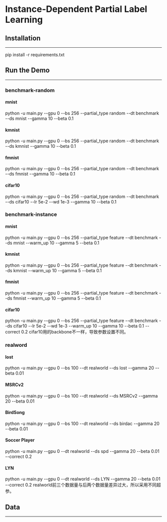 # Instance-Dependent Partial Label Learning

## Installation
---
pip install -r requirements.txt 

## Run the Demo
---
### benchmark-random
#### mnist
python -u main.py --gpu 0 --bs 256 --partial_type random --dt benchmark --ds mnist --gamma 10 --beta 0.1
#### kmnist
python -u main.py --gpu 0 --bs 256 --partial_type random --dt benchmark --ds kmnist --gamma 10 --beta 0.1
#### fmnist
python -u main.py --gpu 0 --bs 256 --partial_type random --dt benchmark --ds fmnist --gamma 10 --beta 0.1
#### cifar10
python -u main.py --gpu 0 --bs 256 --partial_type random --dt benchmark --ds cifar10 --lr 5e-2 --wd 1e-3 --gamma 10 --beta 0.1

### benchmark-instance
#### mnist
python -u main.py --gpu 0 --bs 256 --partial_type feature --dt benchmark --ds mnist --warm_up 10 --gamma 5 --beta 0.1
#### kmnist
python -u main.py --gpu 0 --bs 256 --partial_type feature --dt benchmark --ds kmnist --warm_up 10 --gamma 5 --beta 0.1
#### fmnist
python -u main.py --gpu 0 --bs 256 --partial_type feature --dt benchmark --ds fmnist --warm_up 10 --gamma 5 --beta 0.1
#### cifar10
python -u main.py --gpu 0 --bs 256 --partial_type feature --dt benchmark --ds cifar10 --lr 5e-2 --wd 1e-3 --warm_up 10 --gamma 10 --beta 0.1 --correct 0.2
cifar10用的backbone不一样，导致参数设置不同。

### realword
#### lost
python -u main.py --gpu 0 --bs 100 --dt realworld --ds lost --gamma 20 --beta 0.01
#### MSRCv2
python -u main.py --gpu 0 --bs 100 --dt realworld --ds MSRCv2 --gamma 20 --beta 0.01
#### BirdSong
python -u main.py --gpu 0 --bs 100 --dt realworld --ds birdac --gamma 20 --beta 0.01
#### Soccer Player
python -u main.py --gpu 0 --dt realworld --ds spd --gamma 20 --beta 0.01 --correct 0.2
#### LYN
python -u main.py --gpu 0 --dt realworld --ds LYN --gamma 20 --beta 0.01 --correct 0.2
realworld前三个数据量与后两个数据量差异过大，所以采用不同超参。
## Data
---



